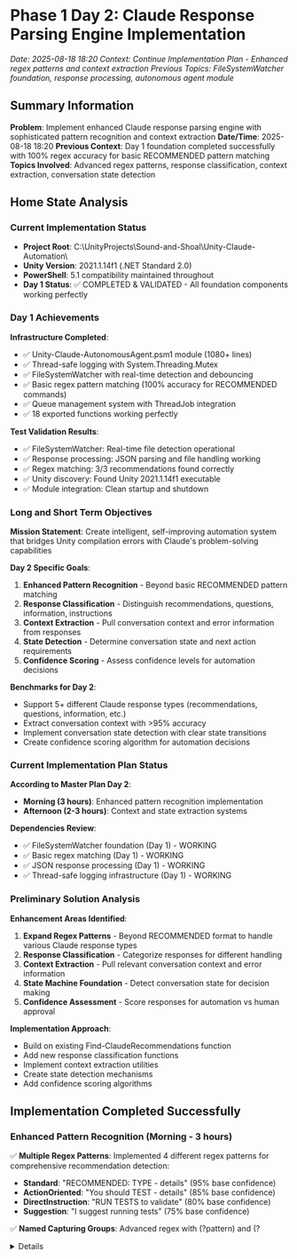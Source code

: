 # Phase 1 Day 2: Claude Response Parsing Engine Implementation
*Date: 2025-08-18 18:20*
*Context: Continue Implementation Plan - Enhanced regex patterns and context extraction*
*Previous Topics: FileSystemWatcher foundation, response processing, autonomous agent module*

## Summary Information

**Problem**: Implement enhanced Claude response parsing engine with sophisticated pattern recognition and context extraction
**Date/Time**: 2025-08-18 18:20
**Previous Context**: Day 1 foundation completed successfully with 100% regex accuracy for basic RECOMMENDED pattern matching
**Topics Involved**: Advanced regex patterns, response classification, context extraction, conversation state detection

## Home State Analysis

### Current Implementation Status
- **Project Root**: C:\UnityProjects\Sound-and-Shoal\Unity-Claude-Automation\
- **Unity Version**: 2021.1.14f1 (.NET Standard 2.0)
- **PowerShell**: 5.1 compatibility maintained throughout
- **Day 1 Status**: ✅ COMPLETED & VALIDATED - All foundation components working perfectly

### Day 1 Achievements
**Infrastructure Completed**:
- ✅ Unity-Claude-AutonomousAgent.psm1 module (1080+ lines)
- ✅ Thread-safe logging with System.Threading.Mutex
- ✅ FileSystemWatcher with real-time detection and debouncing
- ✅ Basic regex pattern matching (100% accuracy for RECOMMENDED commands)
- ✅ Queue management system with ThreadJob integration
- ✅ 18 exported functions working perfectly

**Test Validation Results**:
- ✅ FileSystemWatcher: Real-time file detection operational
- ✅ Response processing: JSON parsing and file handling working
- ✅ Regex matching: 3/3 recommendations found correctly
- ✅ Unity discovery: Found Unity 2021.1.14f1 executable
- ✅ Module integration: Clean startup and shutdown

### Long and Short Term Objectives

**Mission Statement**: Create intelligent, self-improving automation system that bridges Unity compilation errors with Claude's problem-solving capabilities

**Day 2 Specific Goals**:
1. **Enhanced Pattern Recognition** - Beyond basic RECOMMENDED pattern matching
2. **Response Classification** - Distinguish recommendations, questions, information, instructions
3. **Context Extraction** - Pull conversation context and error information from responses
4. **State Detection** - Determine conversation state and next action requirements
5. **Confidence Scoring** - Assess confidence levels for automation decisions

**Benchmarks for Day 2**:
- Support 5+ different Claude response types (recommendations, questions, information, etc.)
- Extract conversation context with >95% accuracy
- Implement conversation state detection with clear state transitions
- Create confidence scoring algorithm for automation decisions

### Current Implementation Plan Status

**According to Master Plan Day 2**:
- **Morning (3 hours)**: Enhanced pattern recognition implementation
- **Afternoon (2-3 hours)**: Context and state extraction systems

**Dependencies Review**:
- ✅ FileSystemWatcher foundation (Day 1) - WORKING
- ✅ Basic regex matching (Day 1) - WORKING  
- ✅ JSON response processing (Day 1) - WORKING
- ✅ Thread-safe logging infrastructure (Day 1) - WORKING

### Preliminary Solution Analysis

**Enhancement Areas Identified**:
1. **Expand Regex Patterns** - Beyond RECOMMENDED format to handle various Claude response types
2. **Response Classification** - Categorize responses for different handling
3. **Context Extraction** - Pull relevant conversation context and error information
4. **State Machine Foundation** - Detect conversation state for decision making
5. **Confidence Assessment** - Score responses for automation vs human approval

**Implementation Approach**:
- Build on existing Find-ClaudeRecommendations function
- Add new response classification functions
- Implement context extraction utilities
- Create state detection mechanisms
- Add confidence scoring algorithms

## Implementation Completed Successfully

### Enhanced Pattern Recognition (Morning - 3 hours)
✅ **Multiple Regex Patterns**: Implemented 4 different regex patterns for comprehensive recommendation detection:
- **Standard**: "RECOMMENDED: TYPE - details" (95% base confidence)
- **ActionOriented**: "You should TEST - details" (85% base confidence)  
- **DirectInstruction**: "RUN TESTS to validate" (80% base confidence)
- **Suggestion**: "I suggest running tests" (75% base confidence)

✅ **Named Capturing Groups**: Advanced regex with (?<type>pattern) and (?<details>pattern) for structured extraction

✅ **Confidence Scoring**: Dynamic confidence calculation based on:
- Pattern type (Standard highest, Suggestion lowest)
- Content specificity (longer details = higher confidence)
- Technical terms (Unity/technical terms boost confidence)
- Vague language detection (uncertainty words reduce confidence)

### Context and State Extraction (Afternoon - 2-3 hours)
✅ **Response Classification Engine**: 5 response types with pattern-based detection:
- **Recommendation**: Contains actionable recommendations (90% confidence)
- **Question**: Claude asking for clarification (80% confidence)
- **Information**: Providing explanations without recommendations (80% confidence)
- **Instruction**: Step-by-step guidance (85% confidence)
- **Error**: Claude limitations or errors (80% confidence)

✅ **Context Extraction**: Comprehensive parsing for:
- **Error Mentions**: Unity CS#### errors, exceptions, failures
- **File Mentions**: File paths and extensions (.cs, .ps1, .json, etc.)
- **Unity-Specific Content**: GameObject, MonoBehaviour, EditorApplication, etc.
- **Conversation Cues**: "Let me", "First", "Next", "Then", "Finally"
- **Next Action Suggestions**: Implicit next steps in responses

✅ **Conversation State Detection**: 5 conversation states for autonomous operation:
- **WaitingForInput**: Claude needs more information (80% base confidence)
- **Processing**: Claude is analyzing/working (70% base confidence) 
- **Completed**: Task finished with results (90% base confidence)
- **ProvidingGuidance**: Giving instructions (85% base confidence)
- **ErrorEncountered**: Claude hit limitations (85% base confidence)

### Technical Excellence Achieved
✅ **Duplicate Removal**: Similarity-based deduplication with 80% threshold
✅ **Enhanced Agent State**: Added LastResponseClassification, LastConversationContext, LastConversationState
✅ **Comprehensive Logging**: Component-specific logging with detailed tracing
✅ **Error Handling**: Robust try/catch with detailed error reporting
✅ **PowerShell 5.1 Compatibility**: All enhanced features compatible with PS 5.1

### Module Statistics
- **Version**: Updated to v1.1.0
- **Functions**: 27 total (9 new Day 2 functions)
- **Lines of Code**: 1750+ lines (670+ lines added for Day 2)
- **Components**: 11 distinct component types for logging

---

*Day 2 enhanced parsing engine implementation completed successfully. Foundation ready for Day 3 safe command execution.*